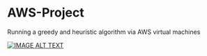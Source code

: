 # AWS-Project
Running a greedy and heuristic algorithm via AWS virtual machines

[![IMAGE ALT TEXT](http://img.youtube.com/vi/Prpc_kZcQUk/0.jpg)](http://www.youtube.com/watch?v=Prpc_kZcQUk "SIT323 Task 2 Video")
